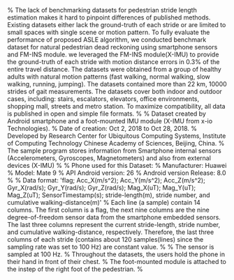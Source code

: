 % The lack of benchmarking datasets for pedestrian stride length estimation makes it hard to pinpoint differences of published methods. Existing datasets either lack the ground-truth of each stride or are limited to small spaces with single scene or motion pattern. To fully evaluate the performance of proposed ASLE algorithm, we conducted benchmark dataset for natural pedestrian dead reckoning using smartphone sensors and FM-INS module. we leveraged the FM-INS module(X-IMU) to provide the ground-truth of each stride with motion distance errors in 0.3% of the entire travel distance. The datasets were obtained from a group of healthy adults with natural motion patterns (fast walking, normal walking, slow walking, running, jumping). The datasets contained more than 22 km, 10000 strides of gait measurements. The datasets cover both indoor and outdoor cases, including: stairs, escalators, elevators, office environments, shopping mall, streets and metro station. To maximize compatibility, all data is published in open and simple file formats. 
%
% Dataset created by Android smartphone and a foot-mounted IMU module (X-IMU from x-io Technologies).
% Date of creation: Oct 2, 2018 to Oct 28, 2018.
% Developed by Research Center for Ubiquitous Computing Systems, Institute of Computing Technology Chinese Academy of Sciences, Beijing, China.
% The sample program stores information from Smartphone internal sensors (Accelerometers, Gyroscopes, Magnetometers) and also from external devices (X-IMU)
%
% Phone used for this Dataset:
% Manufacturer: Huawei
% Model: Mate 9
% API Android version: 26
% Android version Release: 8.0
%
% Data format: 'flag; Acc_X(m/s^2); Acc_Y(m/s^2); Acc_Z(m/s^2); Gyr_X(rad/s); Gyr_Y(rad/s); Gyr_Z(rad/s); Mag_X(uT); Mag_Y(uT); Mag_Z(uT); SensorTimestamp(s); stride-length(m), stride number, and cumulative walking-distance(m)'
% Each line (a sample) contain 14 columns. The first column is a flag, the next nine columns are the nine degree-of-freedom sensor data from the smartphone embedded sensors. The last three columns represent the current stride-length, stride number, and cumulative walking-distance, respectively. Therefore, the last three columns of each stride (contains about 120 samples(lines) since the sampling rate was set to 100 Hz) are constant value.
%
% The sensor is sampled at 100 Hz.
% Throughout the datasets, the users hold the phone in their hand in front of their chest. 
% The foot-mounted module is attached to the instep of the right foot of the pedestrian.
%

